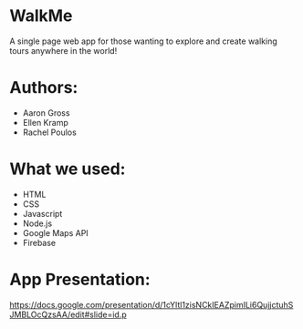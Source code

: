 # WalkMe
A single page web app for those wanting to explore and create walking tours anywhere in the world!

# Authors:
* Aaron Gross
* Ellen Kramp
* Rachel Poulos

# What we used:
* HTML
* CSS
* Javascript
* Node.js
* Google Maps API
* Firebase

# App Presentation:
https://docs.google.com/presentation/d/1cYltl1zisNCkIEAZpimILi6QujjctuhSJMBLOcQzsAA/edit#slide=id.p
